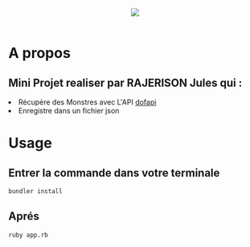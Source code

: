 <div align="center"width="15%">
<img src="https://lh3.googleusercontent.com/proxy/aXWUgyDNEbc6rVYxWkQ5_7-xHSpWd3ESEKP5QkZqi28xvjc0KQlvUNEjJHGwZ5L-ctllbBPeHE0K8DgMpe9W1yurpWzJMOiTSg69Gfrf"><br><br>
</div>

<h1>A propos</h1>
<h2>Mini Projet realiser par RAJERISON Jules qui :</h2> 

<li>Récupère des Monstres avec L'API  <a href="https://dofapi.fr">dofapi</a> </li>
<li>Enregistre dans un fichier json</li>

<h1>Usage</h1>

<h2>Entrer la commande dans votre terminale</h2> 

```bash
bundler install

```
<h2>Aprés</h2> 

```bash
ruby app.rb

```
